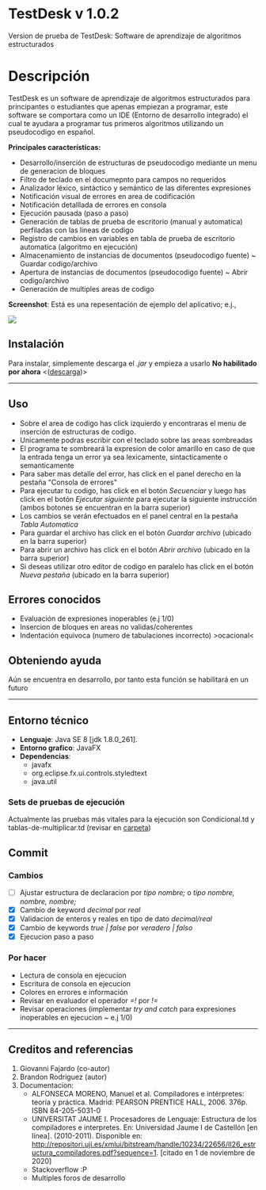 # TestDesk v 1.0.2
Version de prueba de TestDesk: Software de aprendizaje de algoritmos estructurados

# Descripción

TestDesk es un software de aprendizaje de algoritmos estructurados para principantes
o estudiantes que apenas empiezan a programar, este software se comportara como un IDE (Entorno de desarrollo integrado) el cual te ayudara a programar tus primeros algoritmos utilizando un pseudocodigo en español. 

**Principales características:**
 - Desarrollo/inserción de estructuras de pseudocodigo mediante un menu de generacion de bloques
 - Filtro de teclado en el documepnto para campos no requeridos
 - Analizador léxico, sintáctico y semántico de las diferentes expresiones
 - Notificación visual de errores en area de codificación
 - Notificación detalllada de errores en consola
 - Ejecución pausada (paso a paso)
 - Generación de tablas de prueba de escritorio (manual y automatica) perfiladas con las lineas de codigo
 - Registro de cambios en variables en tabla de prueba de escritorio automatica (algoritmo en ejecución)
 - Almacenamiento de instancias de documentos (pseudocodigo fuente) ~ Guardar codigo/archivo
 - Apertura de instancias de documentos (pseudocodigo fuente) ~ Abrir codigo/archivo
 - Generación de multiples areas de codigo

**Screenshot**: Está es una repesentación de ejemplo del aplicativo; e.j.,

![](https://64.media.tumblr.com/53ca0f6f0419506226b5e1b4b8135cd0/d1130cd7866bb319-77/s2048x3072/290faa4f938c47b667f0a80a49400d4ac4a70ea3.png)

## Instalación

Para instalar, simplemente descarga el *.jar* y empieza a usarlo **No habilitado por ahora** <([descarga](https://www.google.com/))>

----
## Uso

* Sobre el area de codigo has click izquierdo y encontraras el menu de inserción de estructuras de codigo.
* Unicamente podras escribir con el teclado sobre las areas sombreadas
* El programa te sombreará la expresion de color amarillo en caso de que la entrada tenga un error ya sea lexicamente, sintacticamente o semanticamente  
* Para saber mas detalle del error, has click en el panel derecho en la pestaña "Consola de errores"
* Para ejecutar tu codigo, has click en el botón *Secuenciar* y luego has click en el botón *Ejecutar siguiente* para ejecutar la siguiente instrucción (ambos botones se encuentran en la barra superior)
* Los cambios se verán efectuados en el panel central en la pestaña *Tabla Automatica*
* Para guardar el archivo has click en el botón *Guardar archivo* (ubicado en la barra superior)
* Para abrir un archivo has click en el botón *Abrir archivo* (ubicado en la barra superior)
* Si deseas utilizar otro editor de codigo en paralelo has click en el botón *Nueva pestaña* (ubicado en la barra superior)

## Errores conocidos

- Evaluación de expresiones inoperables (e.j 1/0)
- Insercion de bloques en areas no validas/coherentes
- Indentación equivoca (numero de tabulaciones incorrecto) >ocacional<

## Obteniendo ayuda

Aún se encuentra en desarrollo, por tanto esta función se habilitará en un futuro

----

## Entorno técnico

  - **Lenguaje**: Java SE 8 [jdk 1.8.0_261].
  - **Entorno grafico**:  JavaFX
  - **Dependencias**:
    * javafx
    * org.eclipse.fx.ui.controls.styledtext
    * java.util

### Sets de pruebas de ejecución
Actualmente las pruebas más vitales para la ejecución son Condicional.td y tablas-de-multiplicar.td (revisar en [carpeta](https://github.com/BrandonRodriguezC/TestDesk/tree/main/Pruebas))

## Commit

### Cambios
- [ ] Ajustar estructura de declaracion por *tipo nombre;* o *tipo nombre, nombre, nombre;* 
- [X] Cambio de keyword *decimal* por *real*
- [X] Validacion de enteros y reales en tipo de dato *decimal/real*
- [X] Cambio de keywords *true | false* por *veradero | falso*
- [X] Ejecucion paso a paso 

### Por hacer
* Lectura de consola en ejecucion
* Escritura de consola en ejecucion
* Colores en errores e información
* Revisar en evaluador el operador *=!* por *!=* 
* Revisar operaciones (implementar *try and catch* para expresiones inoperables en ejecucion ~ e.j 1/0)

----

## Creditos and referencias 

1. Giovanni Fajardo (co-autor)
2. Brandon Rodriguez (autor)
3. Documentacion:
    - ALFONSECA MORENO, Manuel et al. Compiladores e intérpretes: teoría y práctica. Madrid: PEARSON PRENTICE HALL, 2006. 376p. ISBN 84-205-5031-0
    - UNIVERSITAT JAUME I. Procesadores de Lenguaje: Estructura de los compiladores e interpretes. En: Universidad Jaume I de Castellón [en línea]. (2010-2011). Disponible en: <http://repositori.uji.es/xmlui/bitstream/handle/10234/22656/II26_estructura_compiladores.pdf?sequence=1>. [citado en 1 de noviembre de 2020] 
    - Stackoverflow :P
    - Multiples foros de desarrollo